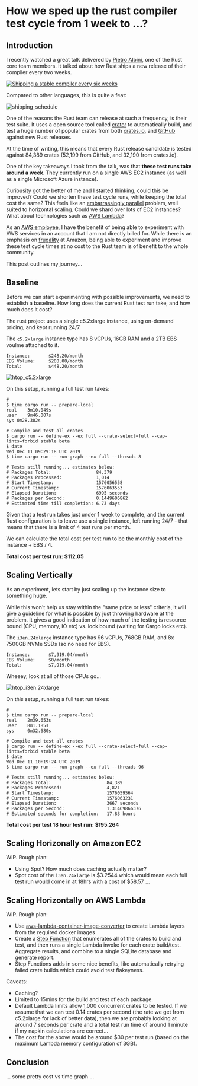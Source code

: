 # How we sped up the rust compiler test cycle from 1 week to ...?

## Introduction

I recently watched a great talk delivered by
 [Pietro Albini](https://twitter.com/pietroalbini), one of the Rust core team members. It talked about how Rust ships a new release of their compiler every two weeks.

[![Shipping a stable compiler every six weeks](http://img.youtube.com/vi/As1gXp5kX1M/0.jpg)](http://www.youtube.com/watch?v=As1gXp5kX1M "Shipping a stable compiler every six weeks")

 Compared to other languages, this is quite a feat:

 ![shipping_schedule](https://imgur.com/u4TLHgr.png)

One of the reasons the Rust team can release at such a frequency, is their test suite. It uses a open source tool called [crator](https://github.com/rust-lang/crater) to automatically build, and test a huge number of popular crates from both [crates.io](https://crates.io), and [GitHub](https://github.com) against new Rust releases.

At the time of writing, this means that every Rust release candidate is tested against 84,389 crates (52,199 from GitHub, and 32,190 from crates.io).

One of the key takeaways I took from the talk, was that **these test runs take around a week**. They currently run on a single AWS EC2 instance (as well as a single Microsoft Azure instance). 

Curiousity got the better of me and I started thinking, could this be improved? Could we shorten these test cycle runs, while keeping the total cost the same? This feels like an [embarrassingly parallel](https://en.wikipedia.org/wiki/Embarrassingly_parallel) problem, well suited to horizontal scaling. Could we shard over lots of EC2 instances? What about technologies such as [AWS Lambda](https://aws.amazon.com/lambda/)?

As an [AWS employee](https://www.linkedin.com/in/paul-maddox/), I have the benefit of being able to experiment with AWS services in an account that I am not directly billed for. While there is an emphasis on [frugality](https://www.amazon.jobs/en/principles) at Amazon, being able to experiment and improve these test cycle times at no cost to the Rust team is of benefit to the whole community. 

This post outlines my journey...

## Baseline

Before we can start experimenting with possible improvements, we need to establish a baseline. How long does the current Rust test run take, and how much does it cost?

The rust project uses a single c5.2xlarge instance, using on-demand pricing, and kept running 24/7.

The `c5.2xlarge` instance type has 8 vCPUs, 16GB RAM and a 2TB EBS voulme attached to it.  

```
Instance:       $248.20/month
EBS Volume:     $200.00/month
Total:          $448.20/month
```

![htop_c5.2xlarge](https://imgur.com/wSSfNl9.png)

On this setup, running a full test run takes:

```
# 
$ time cargo run -- prepare-local
real	3m10.049s
user	9m46.007s
sys	0m28.302s

# Compile and test all crates
$ cargo run -- define-ex --ex full --crate-select=full --cap-lints=forbid stable beta
$ date
Wed Dec 11 09:29:18 UTC 2019
$ time cargo run -- run-graph --ex full --threads 8

# Tests still running... estimates below:
# Packages Total:                 84,379
# Packages Processed:             1,014
# Start Timestamp:                1576056558 
# Current Timestamp:              1576063553
# Elapsed Duration:               6995 seconds
# Packages per Second:            0.1449606862  
# Estimated time till completion: 6.73 days

```

Given that a test run takes just under 1 week to complete, and the current Rust configuration is to leave use a single instance, left running 24/7 - that means that there is a limit of 4 test runs per month. 

We can calculate the total cost per test run to be the monthly cost of the instance + EBS / 4.

**Total cost per test run: $112.05**

## Scaling Vertically

As an experiment, lets start by just scaling up the instance size to something huge.

While this won't help us stay within the "same price or less" criteria, it will give a guideline for what is possible by just throwing hardware at the problem. It gives a good indication of how much of the testing is resource bound (CPU, memory, IO etc) vs. lock bound (waiting for Cargo locks etc). 

The `i3en.24xlarge` instance type has 96 vCPUs, 768GB RAM, and 8x 7500GB NVMe SSDs (so no need for EBS).

```
Instance:       $7,919.04/month
EBS Volume:     $0/month
Total:          $7,919.04/month
```

Wheeey, look at all of those CPUs go...

![htop_i3en.24xlarge](https://imgur.com/avTgN9N.png)

On this setup, running a full test run takes:

```
# 
$ time cargo run -- prepare-local
real    2m39.653s
user    8m1.185s
sys     0m32.680s

# Compile and test all crates
$ cargo run -- define-ex --ex full --crate-select=full --cap-lints=forbid stable beta
$ date
Wed Dec 11 10:19:24 UTC 2019
$ time cargo run -- run-graph --ex full --threads 96

# Tests still running... estimates below:
# Packages Total:                     84,389
# Packages Processed:                 4,821
# Start Timestamp:                    1576059564
# Current Timestamp:                  1576063231
# Elapsed Duration:                   3667 seconds
# Packages per Second:                1.31469866376
# Estimated seconds for completion:   17.83 hours
```

**Total cost per test 18 hour test run: $195.264**

## Scaling Horizonally on Amazon EC2

WIP. Rough plan: 

 - Using Spot? How much does caching actually matter?
 - Spot cost of the `i3en.24xlarge` is $3.2544 which would mean each full test run would come in at 18hrs with a cost of $58.57
...

## Scaling Horizontally on AWS Lambda

WIP. Rough plan:

 - Use [aws-lambda-container-image-converter](https://github.com/awslabs/aws-lambda-container-image-converter) to create Lambda layers from the required docker images
 - Create a [Step Function](https://aws.amazon.com/step-functions/) that enumerates all of the crates to build and test, and then runs a single Lambda invoke for each crate build/test. Aggregate results, and combine to a single SQLite database and generate report.
  - Step Functions adds in some nice benefits, like automatically retrying failed crate builds which could avoid test flakeyness.
 
 Caveats: 

 - Caching?
 - Limited to 15mins for the build and test of each package.
 - Default Lambda limits allow 1,000 concurrent crates to be tested. If we assume that we can test 0.14 crates per second (the rate we get from c5.2xlarge for lack of better data), then we are probably looking at around 7 seconds per crate and a total test run time of around 1 minute if my napkin calculations are correct...
  - The cost for the above would be around $30 per test run (based on the maximum Lambda memory configuration of 3GB).

## Conclusion

... some pretty cost vs time graph ...

